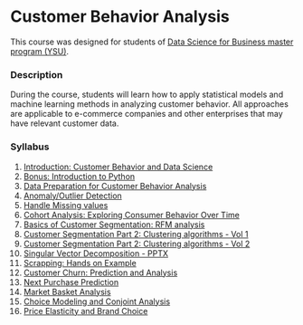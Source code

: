 # Customer Behavior Analysis

This course was designed for students of [Data Science for Business master program (YSU)](https://armdsforb.wordpress.com/).

### Description

During the course, students will learn how to apply statistical models and machine learning methods in analyzing customer behavior. All approaches are applicable to e-commerce companies and other enterprises that may have relevant customer data.


### Syllabus 

1. [Introduction: Customer Behavior and Data Science](https://github.com/Tigran-Karamyan/customer_behaviour/blob/master/Week_1_Introduction_Customer_Behavior.md)
2. [Bonus: Introduction to Python](https://github.com/Tigran-Karamyan/customer_behaviour/blob/master/Week_1.5_Intro_to_Python.ipynb)
3. [Data Preparation for Customer Behavior Analysis](https://github.com/Tigran-Karamyan/customer_behaviour/blob/master/Week_2_Data_Preparation_and_EDA.ipynb)
4. [Anomaly/Outlier Detection](https://github.com/Tigran-Karamyan/customer_behaviour/blob/master/Week_3_Outlier_Detection_and_NAs.ipynb)
5. [Handle Missing values](https://github.com/Tigran-Karamyan/customer_behaviour/blob/master/Week_4_Outlier_Detection_and_NAs_2.ipynb)
6. [Cohort Analysis: Exploring Consumer Behavior Over Time](https://github.com/Tigran-Karamyan/customer_behaviour/blob/master/Week_5_Cohort_Analysis.ipynb) 
7. [Basics of Customer Segmentation: RFM analysis](https://github.com/Tigran-Karamyan/customer_behaviour/blob/master/Week_6_Basics_of_Segmentation_RFM.ipynb)
8. [Customer Segmentation Part 2: Clustering algorithms - Vol 1](https://github.com/Tigran-Karamyan/customer_behaviour/blob/master/Week_7_Segmentation_with_Clustering.ipynb)
9. [Customer Segmentation Part 2: Clustering algorithms - Vol 2](https://github.com/Tigran-Karamyan/customer_behaviour/blob/master/Week_8_Clustering_with_PCA.ipynb)
10. [Singular Vector Decomposition - PPTX](https://github.com/Tigran-Karamyan/customer_behaviour/blob/master/Week_8_Singular_Vector_decomposition.pptm)
11. [Scrapping: Hands on Example](https://github.com/Tigran-Karamyan/customer_behaviour/blob/master/Week_9_Scrapping_Hands_on_example.ipynb)
12. [Customer Churn: Prediction and Analysis](https://github.com/Tigran-Karamyan/customer_behaviour/blob/master/Week_10_Churn_Analysis_Prediction.ipynb)
13. [Next Purchase Prediction]()
14. [Market Basket Analysis]() 
15. [Choice Modeling and Conjoint Analysis]()
16. [Price Elasticity and Brand Choice]()
